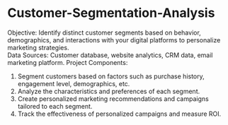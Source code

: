 # Customer-Segmentation-Analysis

Objective: Identify distinct customer segments based on behavior, demographics, and interactions with your digital platforms to personalize marketing strategies. </br>
Data Sources: Customer database, website analytics, CRM data, email marketing platform.
Project Components:
1. Segment customers based on factors such as purchase history, engagement level, demographics, etc.
2. Analyze the characteristics and preferences of each segment.
3. Create personalized marketing recommendations and campaigns tailored to each segment.
4. Track the effectiveness of personalized campaigns and measure ROI.
